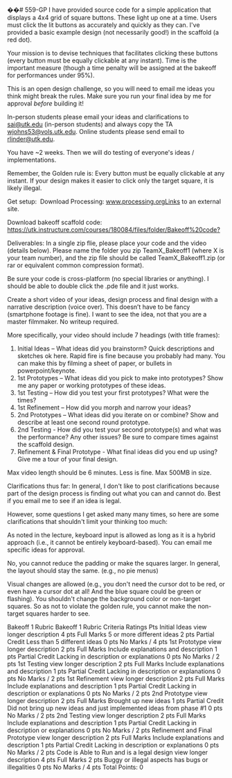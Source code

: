 ��#   5 5 9 - G P 
 
I have provided source code for a simple application that displays a 4x4 grid of square buttons. These light up one at a time. Users must click the lit buttons as accurately and quickly as they can.  I've provided a basic example design (not necessarily good!) in the scaffold (a red dot).

Your mission is to devise techniques that facilitates clicking these buttons (every button must be equally clickable at any instant). Time is the important measure (though a time penalty will be assigned at the bakeoff for performances under 95%).  

This is an open design challenge, so you will need to email me ideas you think might break the rules.  Make sure you run your final idea by me for approval *before* building it! 

In-person students please email your ideas and clarifications to sai@utk.edu (in-person students) and always copy the TA wjohns53@vols.utk.edu. Online students please send email to  rlinder@utk.edu. 

You have ~2 weeks. Then we will do testing of everyone's ideas / implementations. 

Remember, the Golden rule is: Every button must be equally clickable at any instant. If your design makes it easier to click only the target square, it is likely illegal. 

 

Get setup: 
Download Processing: www.processing.orgLinks to an external site.

Download bakeoff scaffold code: https://utk.instructure.com/courses/180084/files/folder/Bakeoff%20code? 


Deliverables:
In a single zip flie, please place your code and the video (details below).  Please name the folder you zip TeamX_Bakeoff1 (where X is your team number), and the zip file should be called TeamX_Bakeoff1.zip (or rar or equivalent common compression format).

Be sure your code is cross-platform (no special libraries or anything). I should be able to double click the .pde file and it just works.

Create a short video of your ideas, design process and final design with a narrative description (voice over).  This doesn’t have to be fancy (smartphone footage is fine). I want to see the idea, not that you are a master filmmaker. No writeup required.

More specifically, your video should include 7 headings (with title frames):

1) Initial Ideas – What ideas did you brainstorm?  Quick descriptions and sketches ok here.  Rapid fire is fine because you probably had many.  You can make this by filming a sheet of paper, or bullets in powerpoint/keynote.
2) 1st Prototypes – What ideas did you pick to make into prototypes?  Show me any paper or working prototypes of these ideas.
3) 1st Testing – How did you test your first prototypes? What were the times?
4) 1st Refinement – How did you morph and narrow your ideas? 
5) 2nd Prototypes – What ideas did you iterate on or combine? Show and describe at least one second round prototype.  
6) 2nd Testing - How did you test your second prototype(s) and what was the performance?  Any other issues?  Be sure to compare times against the scaffold design. 
7) Refinement & Final Prototype - What final ideas did you end up using?  Give me a tour of your final design.

Max video length should be 6 minutes.  Less is fine. Max 500MB in size. 

 

Clarifications thus far:
In general, I don't like to post clarifications because part of the design process is finding out what you can and cannot do.  Best if you email me to see if an idea is legal. 

However, some questions I get asked many many times, so here are some clarifications that shouldn't limit your thinking too much:

As noted in the lecture, keyboard input is allowed as long as it is a hybrid approach (i.e., it cannot be entirely keyboard-based).  You can email me specific ideas for approval.

No, you cannot reduce the padding or make the squares larger.  In general, the layout should stay the same. (e.g., no pie menus)

Visual changes are allowed (e.g., you don't need the cursor dot to be red, or even have a cursor dot at all! And the blue square could be green or flashing). You shouldn't change the background color or non-target squares.  So as not to violate the golden rule, you cannot make the non-target squares harder to see. 

Bakeoff 1 Rubric
Bakeoff 1 Rubric
Criteria	Ratings	Pts
Initial Ideas
view longer description
4 pts
Full Marks
5 or more different ideas
2 pts
Partial Credit
Less than 5 different ideas
0 pts
No Marks
/ 4 pts
1st Prototype
view longer description
2 pts
Full Marks
Include explanations and description
1 pts
Partial Credit
Lacking in description or explanations
0 pts
No Marks
/ 2 pts
1st Testing
view longer description
2 pts
Full Marks
Include explanations and description
1 pts
Partial Credit
Lacking in description or explanations
0 pts
No Marks
/ 2 pts
1st Refinement
view longer description
2 pts
Full Marks
Include explanations and description
1 pts
Partial Credit
Lacking in description or explanations
0 pts
No Marks
/ 2 pts
2nd Prototype
view longer description
2 pts
Full Marks
Brought up new ideas
1 pts
Partial Credit
Did not bring up new ideas and just implemented ideas from phase #1
0 pts
No Marks
/ 2 pts
2nd Testing
view longer description
2 pts
Full Marks
Include explanations and description
1 pts
Partial Credit
Lacking in description or explanations
0 pts
No Marks
/ 2 pts
Refinement and Final Prototype
view longer description
2 pts
Full Marks
Include explanations and description
1 pts
Partial Credit
Lacking in description or explanations
0 pts
No Marks
/ 2 pts
Code is Able to Run and is a legal design
view longer description
4 pts
Full Marks
2 pts
Buggy or illegal aspects
has bugs or illegalities
0 pts
No Marks
/ 4 pts
Total Points: 0
